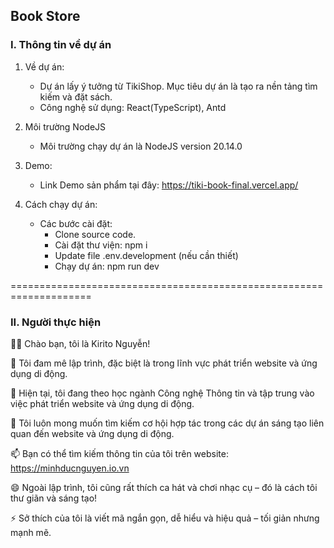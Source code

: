 ## Book Store

### I. Thông tin về dự án
1. Về dự án:
    - Dự án lấy ý tưởng từ TikiShop. Mục tiêu dự án là tạo ra nền tảng tìm kiếm và đặt sách.
    - Công nghệ sử dụng: React(TypeScript), Antd

2. Môi trường NodeJS
    - Môi trường chạy dự án là NodeJS version 20.14.0

3. Demo:
    - Link Demo sản phẩm tại đây: https://tiki-book-final.vercel.app/

4. Cách chạy dự án:
    - Các bước cài đặt:
        + Clone source code.
        + Cài đặt thư viện: npm i
        + Update file .env.development (nếu cần thiết)
        + Chạy dự án: npm run dev

====================================================================

### II. Người thực hiện
👋👋 Chào bạn, tôi là Kirito Nguyễn!

👀 Tôi đam mê lập trình, đặc biệt là trong lĩnh vực phát triển website và ứng dụng di động.

🌱 Hiện tại, tôi đang theo học ngành Công nghệ Thông tin và tập trung vào việc phát triển website và ứng dụng di động.

💞️ Tôi luôn mong muốn tìm kiếm cơ hội hợp tác trong các dự án sáng tạo liên quan đến website và ứng dụng di động.

📫 Bạn có thể tìm kiếm thông tin của tôi trên website: https://minhducnguyen.io.vn

😄 Ngoài lập trình, tôi cũng rất thích ca hát và chơi nhạc cụ – đó là cách tôi thư giãn và sáng tạo!

⚡ Sở thích của tôi là viết mã ngắn gọn, dễ hiểu và hiệu quả – tối giản nhưng mạnh mẽ.